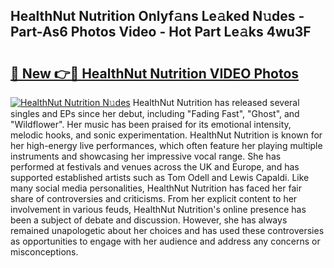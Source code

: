 ## HealthNut Nutrition Onlyf𝚊ns Le𝚊ked N𝚞des - Part-As6 Photos Video - Hot Part Le𝚊ks 4wu3F

# <h2><a href="http://ab4821.deff.icu/?id=HealthNut+Nutrition">🔗 New 👉🔴 HealthNut Nutrition VIDEO Photos</a></h2>

[![HealthNut Nutrition N𝚞des](https://i.imgur.com/rIISA9y.gif)](http://ab4821.deff.icu/?id=HealthNut+Nutrition)
HealthNut Nutrition has released several singles and EPs since her debut, including "Fading Fast", "Ghost", and "Wildflower". Her music has been praised for its emotional intensity, melodic hooks, and sonic experimentation. HealthNut Nutrition is known for her high-energy live performances, which often feature her playing multiple instruments and showcasing her impressive vocal range. She has performed at festivals and venues across the UK and Europe, and has supported established artists such as Tom Odell and Lewis Capaldi. Like many social media personalities, HealthNut Nutrition has faced her fair share of controversies and criticisms. From her explicit content to her involvement in various feuds, HealthNut Nutrition's online presence has been a subject of debate and discussion. However, she has always remained unapologetic about her choices and has used these controversies as opportunities to engage with her audience and address any concerns or misconceptions.

